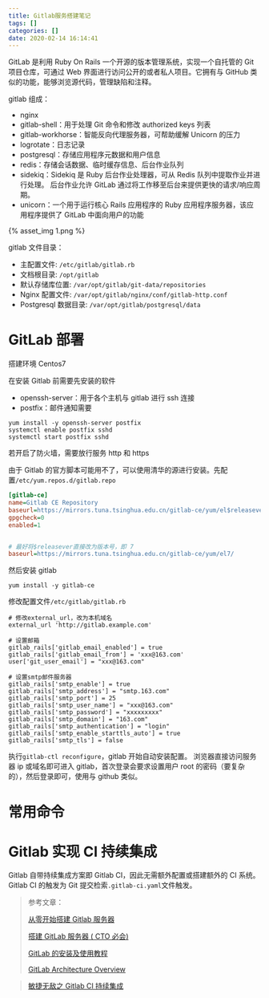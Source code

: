 ```yaml
---
title: Gitlab服务搭建笔记
tags: []
categories: []
date: 2020-02-14 16:14:41
---
```


GitLab 是利用 Ruby On Rails 一个开源的版本管理系统，实现一个自托管的 Git 项目仓库，可通过 Web 界面进行访问公开的或者私人项目。它拥有与 GitHub 类似的功能，能够浏览源代码，管理缺陷和注释。

<!--more-->

gitlab 组成：

- nginx
- gitlab-shell：用于处理 Git 命令和修改 authorized keys 列表
- gitlab-workhorse：智能反向代理服务器，可帮助缓解 Unicorn 的压力
- logrotate：日志记录
- postgresql：存储应用程序元数据和用户信息
- redis：存储会话数据、临时缓存信息、后台作业队列
- sidekiq：Sidekiq 是 Ruby 后台作业处理器，可从 Redis 队列中提取作业并进行处理。 后台作业允许 GitLab 通过将工作移至后台来提供更快的请求/响应周期。
- unicorn：一个用于运行核心 Rails 应用程序的 Ruby 应用程序服务器，该应用程序提供了 GitLab 中面向用户的功能

{% asset_img 1.png %}

gitlab 文件目录：

- 主配置文件: `/etc/gitlab/gitlab.rb`
- 文档根目录: `/opt/gitlab`
- 默认存储库位置: `/var/opt/gitlab/git-data/repositories`
- Nginx 配置文件: `/var/opt/gitlab/nginx/conf/gitlab-http.conf`
- Postgresql 数据目录: `/var/opt/gitlab/postgresql/data`

# GitLab 部署

搭建环境 Centos7

在安装 Gitlab 前需要先安装的软件

- openssh-server：用于各个主机与 gitlab 进行 ssh 连接
- postfix：邮件通知需要

```
yum install -y openssh-server postfix
systemctl enable postfix sshd
systemctl start postfix sshd
```

若开启了防火墙，需要放行服务 http 和 https

由于 Gitlab 的官方脚本可能用不了，可以使用清华的源进行安装。先配置`/etc/yum.repos.d/gitlab.repo`

```ini
[gitlab-ce]
name=Gitlab CE Repository
baseurl=https://mirrors.tuna.tsinghua.edu.cn/gitlab-ce/yum/el$releasever/
gpgcheck=0
enabled=1


# 最好将$releasever直接改为版本号，即 7
baseurl=https://mirrors.tuna.tsinghua.edu.cn/gitlab-ce/yum/el7/
```

然后安装 gitlab

```
yum install -y gitlab-ce
```

修改配置文件`/etc/gitlab/gitlab.rb`

```
# 修改external_url，改为本机域名
external_url 'http://gitlab.example.com'

# 设置邮箱
gitlab_rails['gitlab_email_enabled'] = true
gitlab_rails['gitlab_email_from'] = 'xxx@163.com'
user['git_user_email'] = "xxx@163.com"

# 设置smtp邮件服务器
gitlab_rails['smtp_enable'] = true
gitlab_rails['smtp_address'] = "smtp.163.com"
gitlab_rails['smtp_port'] = 25
gitlab_rails['smtp_user_name'] = "xxx@163.com"
gitlab_rails['smtp_password'] = "xxxxxxxxx"
gitlab_rails['smtp_domain'] = "163.com"
gitlab_rails['smtp_authentication'] = "login"
gitlab_rails['smtp_enable_starttls_auto'] = true
gitlab_rails['smtp_tls'] = false
```

执行`gitlab-ctl reconfigure`，gitlab 开始自动安装配置。
浏览器直接访问服务器 ip 或域名即可进入 gitlab，首次登录会要求设置用户 root 的密码（要复杂的），然后登录即可，使用与 github 类似。

# 常用命令

# Gitlab 实现 CI 持续集成

Gitlab 自带持续集成方案即 Gitlab CI，因此无需额外配置或搭建额外的 CI 系统。
Gitlab CI 的触发为 Git 提交检索`.gitlab-ci.yaml`文件触发。

> 参考文章：
>
> [从零开始搭建 Gitlab 服务器](https://www.jianshu.com/p/43860be68b52)
>
> [搭建 GitLab 服务器 ( CTO 必会)](https://learnku.com/articles/2568/build-gitlab-server-cto-will)
>
> [GitLab 的安装及使用教程](https://yq.aliyun.com/articles/74395)
>
> [GitLab Architecture Overview](https://docs.gitlab.com/ce/development/architecture.html)

> [敏捷无敌之 Gitlab CI 持续集成](https://blog.51cto.com/cloumn/detail/94)
